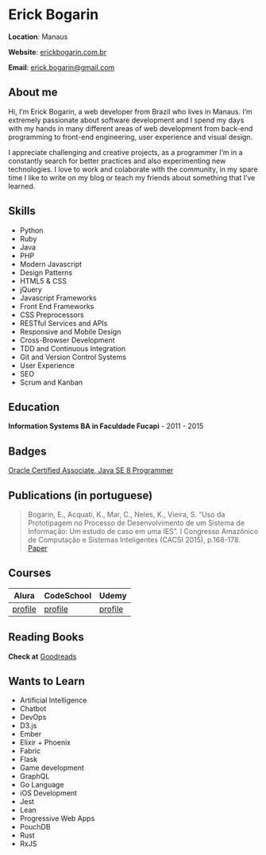 # Erick Bogarin

**Location**: Manaus

**Website**: [erickbogarin.com.br](http://erickbogarin.com.br)

**Email**: erick.bogarin@gmail.com

## About me
Hi, I’m Erick Bogarin, a web developer from Brazil who lives in Manaus. I’m extremely passionate about software development and I spend my days with my hands in many different areas of web development from back-end programming to front-end engineering, user experience and visual design.

I appreciate challenging and creative projects, as a programmer I’m in a constantly search for better practices and also experimenting new technologies. I love to work and colaborate with the community, in my spare time I like to write on my blog or teach my friends about something that I’ve learned.

## Skills
* Python
* Ruby
* Java
* PHP
* Modern Javascript
* Design Patterns
* HTML5 & CSS
* jQuery
* Javascript Frameworks
* Front End Frameworks
* CSS Preprocessors
* RESTful Services and APIs
* Responsive and Mobile Design
* Cross-Browser Development
* TDD and Continuous Integration
* Git and Version Control Systems
* User Experience
* SEO
* Scrum and Kanban

## Education
**Information Systems BA in Faculdade Fucapi** - 2011 - 2015

## Badges
[Oracle Certified Associate, Java SE 8 Programmer](https://www.youracclaim.com/badges/026451d6-253b-4bc0-9303-5345e81402c1/public_url)

## Publications (in portuguese)
> Bogarin, E., Acquati, K., Mar, C., Neles, K., Vieira, S. “Uso da Prototipagem no Processo de Desenvolvimento de um Sistema de Informação: Um estudo de caso em uma IES”. I Congresso Amazônico de Computação e Sistemas Inteligentes (CACSI 2015), p.168-178.
> [Paper](https://dl.dropboxusercontent.com/u/626131/CACSI-Anais2015.pdf)

## Courses
Alura | CodeSchool | Udemy
------------ | ------------- | ------------- 
[profile](https://cursos.alura.com.br/user/erick-bogarin) | [profile](http://codeschool.com/users/erickbogarin) | [profile](https://www.udemy.com/user/erick-bogarin/) 

## Reading Books
**Check at** [Goodreads](https://www.goodreads.com/user/show/56425204-erick)

## Wants to Learn
* Artificial Intelligence
* Chatbot
* DevOps
* D3.js
* Ember
* Elixir + Phoenix
* Fabric
* Flask
* Game development
* GraphQL
* Go Language
* iOS Development
* Jest
* Lean
* Progressive Web Apps
* PouchDB
* Rust
* RxJS
